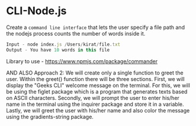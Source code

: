 # CLI-Node.js

Create a `command line interface` that lets the user specify a file path and the nodejs process counts the number of words inside it.

```jsx
Input - node index.js /Users/kirat/file.txt
Output - You have 10 words in this file
```

Library to use - https://www.npmjs.com/package/commander

AND ALSO 
Approach 2: We will create only a single function to greet the user. Within the greet() function there will be three sections. First, we will display the "Geeks CLI" welcome message on the terminal. For this, we will be using the figlet package which is a program that generates texts based on ASCII characters. Secondly, we will prompt the user to enter his/her name in the terminal using the inquirer package and store it in a variable. Lastly, we will greet the user with his/her name and also color the message using the gradients-string package.
